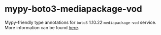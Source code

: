 # mypy-boto3-mediapackage-vod

Mypy-friendly type annotations for `boto3` 1.10.22 `mediapackage-vod` service.
More information can be found [here](https://github.com/vemel/mypy_boto3).